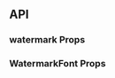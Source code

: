 ## API

### watermark Props

<field-table :data="watermarkProps" />

### WatermarkFont Props

<field-table :data="watermarkFontProps" />

<script setup>
import { ref } from 'vue';

const watermarkProps = ref([
  {
    name: 'content',
    desc: '水印文字内容',
    type: 'string | string[]',
    value: '-',
  },
  {
    name: 'image',
    desc: '图片源，建议使用 2 倍或 3 倍图',
    type: 'string',
    value: '-',
  },
  {
    name: 'width',
    desc: '水印宽度（默认为内容宽度）',
    type: 'number',
    value: '-',
  },
  {
    name: 'height',
    desc: '水印高度（默认为内容高度）',
    type: 'number',
    value: '-',
  },
  {
    name: 'gap',
    desc: '水印间的间距',
    type: '[number, number]',
    value: '`[90, 90]`',
  },
  {
    name: 'offset',
    desc: '距离容器左上角的偏移量，默认为水印间距的一半',
    type: '[number, number]',
    value: '`[gap[0]/2, gap[1]/2]`',
  },
  {
    name: 'rotate',
    desc: '旋转角度',
    type: 'number',
    value: '`-22`',
  },
  {
    name: 'font',
    desc: '水印字体样式，具体参数配置看 WatermarkFont',
    type: 'WatermarkFont',
    value: '-',
  },
  {
    name: 'z-index',
    desc: '水印层级',
    type: 'number',
    value: '`6`',
  },
  {
    name: 'alpha',
    desc: '透明度',
    type: 'number',
    value: '`1`',
  },
  {
    name: 'anti-tamper',
    desc: '水印防篡改',
    type: 'boolean',
    value: '`true`',
  },
  {
    name: 'grayscale',
    desc: '灰阶水印',
    type: 'boolean',
    value: '`false`',
  },
  {
    name: 'repeat',
    desc: '是否重复水印',
    type: 'boolean',
    value: '`true`',
  },
  {
    name: 'staggered',
    desc: '是否错开排列',
    type: 'boolean',
    value: '`true`',
  },
]);

const watermarkFontProps = ref([
  {
    name: 'color',
    desc: '字体颜色',
    type: 'string',
    value: '`rgba(0, 0, 0, 0.15)`',
  },
  {
    name: 'fontSize',
    desc: '字体大小',
    type: 'number',
    value: '`16`',
  },
  {
    name: 'fontFamily',
    desc: '字体类型',
    type: 'string',
    value: '`sans-serif`',
  },
  {
    name: 'fontStyle',
    desc: '字体样式',
    type: "'none' | 'normal' | 'italic' | 'oblique'",
    value: '`normal`',
  },
  {
    name: 'textAlign',
    desc: '字体对齐方式',
    type: "'start' | 'end' | 'left' | 'right' | 'center'",
    value: '`center`',
  },
  {
    name: 'fontWeight',
    desc: '字体粗细',
    type: "'normal' | 'bold' | 'bolder' | 'lighter' | number",
    value: '`normal`',
  },
]);
</script>

